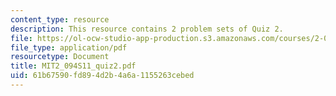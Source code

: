 ```yaml
---
content_type: resource
description: This resource contains 2 problem sets of Quiz 2.
file: https://ol-ocw-studio-app-production.s3.amazonaws.com/courses/2-094-finite-element-analysis-of-solids-and-fluids-ii-spring-2011/61b67590fd894d2b4a6a1155263cebed_MIT2_094S11_quiz2.pdf
file_type: application/pdf
resourcetype: Document
title: MIT2_094S11_quiz2.pdf
uid: 61b67590-fd89-4d2b-4a6a-1155263cebed
---
```

